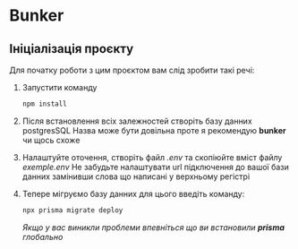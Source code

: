 # Bunker

## Ініціалізація проєкту

Для початку роботи з цим проєктом вам слід зробити такі речі:

1. Запустити команду

   ```bash
   npm install
   ```

2. Після встановлення всіх залежностей створіть базу данних postgresSQL
   Назва може бути довільна проте я рекомендую **bunker** чи щось схоже
3. Налаштуйте оточення, створіть файл _.env_ та скопіюйте вміст файлу _exemple.env_
   Не забудьте налаштувати url підключення до вашої бази данних замінивши слова що написані у верхньому регістрі
4. Тепере мігруємо базу данних для цього введіть команду:

   ```bash
   npx prisma migrate deploy
   ```

   _Якщо у вас виникли проблеми впевніться що ви встановили **prisma** глобально_
